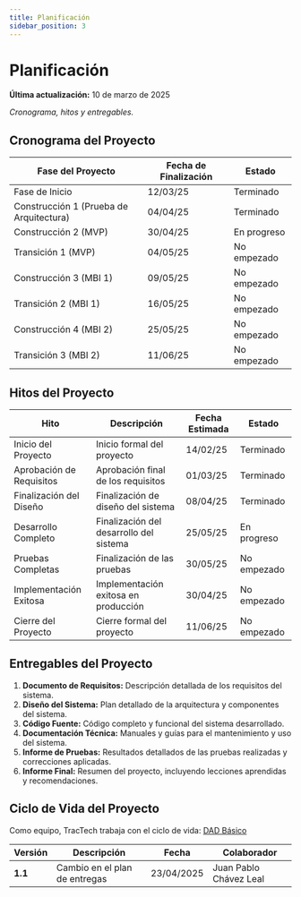 ```yaml
---
title: Planificación
sidebar_position: 3
---
```


# Planificación

**Última actualización:** 10 de marzo de 2025

_Cronograma, hitos y entregables._

## Cronograma del Proyecto

| Fase del Proyecto                       | Fecha de Finalización | Estado      |
| --------------------------------------- | --------------------- | ----------- |
| Fase de Inicio                          | 12/03/25              | Terminado   |
| Construcción 1 (Prueba de Arquitectura) | 04/04/25              | Terminado   |
| Construcción 2 (MVP)                    | 30/04/25              | En progreso |
| Transición 1 (MVP)                      | 04/05/25              | No empezado |
| Construcción 3 (MBI 1)                  | 09/05/25              | No empezado |
| Transición 2 (MBI 1)                    | 16/05/25              | No empezado |
| Construcción 4 (MBI 2)                  | 25/05/25              | No empezado |
| Transición 3 (MBI 2)                    | 11/06/25              | No empezado |



## Hitos del Proyecto

| Hito                     | Descripción                             | Fecha Estimada | Estado      |
| ------------------------ | --------------------------------------- | -------------- | ----------- |
| Inicio del Proyecto      | Inicio formal del proyecto              | 14/02/25       | Terminado   |
| Aprobación de Requisitos | Aprobación final de los requisitos      | 01/03/25       | Terminado   |
| Finalización del Diseño  | Finalización de diseño del sistema      | 08/04/25       | Terminado   |
| Desarrollo Completo      | Finalización del desarrollo del sistema | 25/05/25       | En progreso |
| Pruebas Completas        | Finalización de las pruebas             | 30/05/25       | No empezado |
| Implementación Exitosa   | Implementación exitosa en producción    | 30/04/25       | No empezado |
| Cierre del Proyecto      | Cierre formal del proyecto              | 11/06/25       | No empezado |


## Entregables del Proyecto


1. **Documento de Requisitos:** Descripción detallada de los requisitos del sistema.
2. **Diseño del Sistema:** Plan detallado de la arquitectura y componentes del sistema.
3. **Código Fuente:** Código completo y funcional del sistema desarrollado.
4. **Documentación Técnica:** Manuales y guías para el mantenimiento y uso del sistema.
5. **Informe de Pruebas:** Resultados detallados de las pruebas realizadas y correcciones aplicadas.
6. **Informe Final:** Resumen del proyecto, incluyendo lecciones aprendidas y recomendaciones.

## Ciclo de Vida del Proyecto

Como equipo, TracTech trabaja con el ciclo de vida: [DAD Básico  ](https://codeandco-wiki.netlify.app/docs/recursos/ciclo-de-vida/)

| **Versión**         | **Descripción**                 | **Fecha**   | **Colaborador**                 |
| ------------------- | --------------------------------------------- | --------- | ------------------------------- |
| **1.1**             | Cambio en el plan de entregas   | 23/04/2025  | Juan Pablo Chávez Leal|